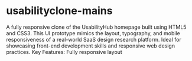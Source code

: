 # usabilityclone-mains
A fully responsive clone of the UsabilityHub homepage built using HTML5 and CSS3. This Ul prototype mimics the layout, typography, and mobile responsiveness of a real-world SaaS design research platform. Ideal for showcasing front-end development skills and responsive web design practices. Key Features:  Fully responsive layout 
